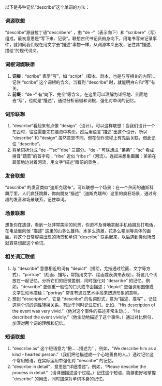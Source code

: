 以下是多种记忆“describe”这个单词的方法：

### 词源联想
“describe”源自拉丁语“describere” ，由 “de -”（表示向下）和 “scribere”（写）组成，最初意思是“写下来、记录”。联想古代书记员俯身向下，用笔书写来记录事件，就如同我们现在用文字去“描述”事物一样，从词源本义出发，记住其“描述、描绘”的现代词义。

### 词根词缀联想
1. **词根**：“scribe” 表示“写”，如 “script”（脚本、剧本，也是与写相关的内容）。记住 “scribe” 这个词根的含义，当看到 “describe” 时，就能明白它和“写”有关。
2. **前缀**：“de -” 有“向下、完全”等含义。在这里可以理解为详细地、全面地去“写”，也就是“描述”，通过分析前缀和词根，强化对单词的记忆。

### 词形联想
1. “describe”看起来有点像 “design”（设计）。可以这样联想：当我们设计一个东西时，往往需要先在脑海中构思，然后用语言“描述”出这个设计，所以 “describe” 和 “design” 虽然意思不同，但在创作流程上有先后关联，借此记住 “describe”。
2. 将单词拆分成 “de -”“sc”“ribe” 三部分。“de -” 可联想成 “弟弟”；“sc” 看成拼音“蔬菜”的首字母；“ribe” 近似 “ribe r”（河流）。连起来想象画面：弟弟在蔬菜地边对着河流，用文字“描述”眼前的景色 。

### 发音联想
“describe” 的发音类似“迪斯克瑞布”。可以联想一个场景：在一个热闹的迪斯科舞厅里，人们疯狂跳舞，你向朋友“描述”（迪斯克瑞布）这里的疯狂场景，通过有趣的发音和场景联系，记住单词。

### 场景联想
想象你在旅游，看到一处非常美丽的风景，你迫不及待地拿起手机给朋友打电话，在电话里向他 “描述” 这里的山多么雄伟，水多么清澈，花多么艳丽等具体的画面。将这个日常容易出现的场景和单词 “describe” 联系起来，以后遇到类似场景就容易想起这个单词。

### 相关词汇联想
1. 与 “describe” 意思相近的词有 “depict”（描绘，尤指通过绘画、文字等方式）、“portray”（刻画、描写，常指用文字、绘画或表演来表现）。将这几个词放在一起记忆，分析它们的细微差别，同时强化对 “describe” 的记忆。例如，“describe” 更侧重一般性的口头或书面描述；“depict” 更强调用图像或文字生动地描绘；“portray” 常含有通过艺术手段来塑造形象的意味。
2. 想到 “description”，它是 “describe” 的名词形式，意为“描述、描写” 。记住这两个词的词性转换关系，有助于同时记住它们。比如，“His description of the event was very vivid.”（他对这个事件的描述非常生动。）， “He described the event vividly.”（他生动地描述了这个事件。）通过对比例句，加深对两个词的理解和记忆。

### 短语联想
1. “describe as” 这个短语意为“把……描述为” 。例如，“We describe him as a kind - hearted person.”（我们把他描述成一个心地善良的人。）通过记忆这个常用短语，在实际运用中强化对 “describe” 的记忆。
2. “describe in detail”，意思是“详细描述”。例如，“Please describe the process in detail.”（请详细描述这个过程。）记住这个短语，能够更好地掌握 “describe” 的用法，同时加深对单词本身的记忆。 